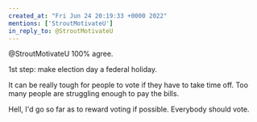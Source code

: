 ```yaml
---
created_at: "Fri Jun 24 20:19:33 +0000 2022"
mentions: ['StroutMotivateU']
in_reply_to: @StroutMotivateU
---
```


@StroutMotivateU 100% agree.

1st step: make election day a federal holiday. 

It can be really tough for people to vote if they have to take time off. Too many people are struggling enough to pay the bills. 

Hell, I'd go so far as to reward voting if possible. Everybody should vote.